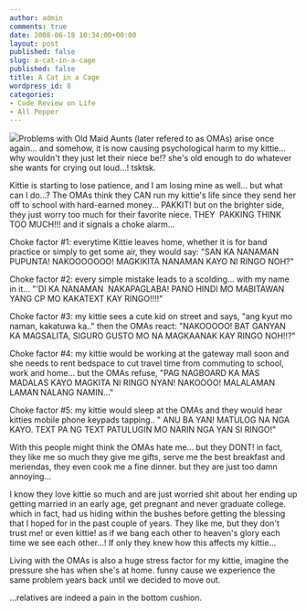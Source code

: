 ```yaml
---
author: admin
comments: true
date: 2008-06-18 10:34:00+00:00
layout: post
published: false
slug: a-cat-in-a-cage
published: false
title: A Cat in a Cage
wordpress_id: 8
categories:
- Code Review on Life
- All Pepper
---
```


[![](http://images.laszio.multiply.com/image/1/photos/upload/300x300/SFlkZAoKCBkAAFC-gMY1/cat-in-cage.jpg?et=ZvgoW1L1Uk6Y7K5OfIG9pA&nmid=0)](http://laszio.multiply.com/photos/hi-res/upload/SFlkZAoKCBkAAFC-gMY1)Problems with Old Maid Aunts (later refered to as OMAs) arise once again... and somehow, it is now causing psychological harm to my kittie... why wouldn't they just let their niece be!? she's old enough to do whatever she wants for crying out loud...! tsktsk.

Kittie is starting to lose patience, and I am losing mine as well... but what can I do...? The OMAs think they CAN run my kittie's life since they send her off to school with hard-earned money... PAKKIT! but on the brighter side, they just worry too much for their favorite niece. THEY  PAKKING THINK TOO MUCH!!! and it signals a choke alarm...

Choke factor #1: everytime Kittie leaves home, whether it is for band practice or simply to get some air, they would say: "SAN KA NANAMAN PUPUNTA! NAKOOOOOOO! MAGKIKITA NANAMAN KAYO NI RINGO NOH?"

Choke factor #2: every simple mistake leads to a scolding... with my name in it... "'DI KA NANAMAN  NAKAPAGLABA! PANO HINDI MO MABITAWAN YANG CP MO KAKATEXT KAY RINGO!!!!"

Choke factor #3: my kittie sees a cute kid on street and says, "ang kyut mo naman, kakatuwa ka.." then the OMAs react: "NAKOOOOO! BAT GANYAN KA MAGSALITA, SIGURO GUSTO MO NA MAGKAANAK KAY RINGO NOH!!?"

Choke factor #4: my kittie would be working at the gateway mall soon and she needs to rent bedspace to cut travel time from commuting to school, work and home... but the OMAs refuse, "PAG NAGBOARD KA MAS MADALAS KAYO MAGKITA NI RINGO NYAN! NAKOOOO! MALALAMAN LAMAN NALANG NAMIN..."

Choke factor #5: my kittie would sleep at the OMAs and they would hear kitties mobile phone keypads tapping.. " ANU BA YAN! MATULOG NA NGA KAYO. TEXT PA NG TEXT PATULUGIN MO NARIN NGA YAN SI RINGO!"

With this people might think the OMAs hate me... but they DONT! in fact, they like me so much they give me gifts, serve me the best breakfast and meriendas, they even cook me a fine dinner. but they are just too damn annoying...

I know they love kittie so much and are just worried shit about her ending up getting married in an early age, get pregnant and never graduate college. which in fact, had us hiding within the bushes before getting the blessing that I hoped for in the past couple of years. They like me, but they don't trust me! or even kittie! as if we bang each other to heaven's glory each time we see each other...! If only they knew how this affects my kittie...

Living with the OMAs is also a huge stress factor for my kittie, imagine the pressure she has when she's at home. funny cause we experience the same problem years back until we decided to move out.

...relatives are indeed a pain in the bottom cushion.
